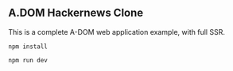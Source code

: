 ## A.DOM Hackernews Clone
This is a complete A-DOM web application example, with full SSR.

`npm install`


`npm run dev`
